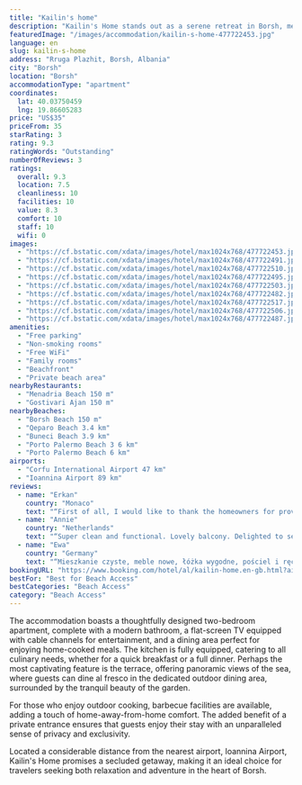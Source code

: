 ```yaml
---
title: "Kailin's home"
description: "Kailin's Home stands out as a serene retreat in Borsh, merely a stone's throw away from the pristine Borsh Beach and within a scenic drive from the historic Butrint National Park."
featuredImage: "/images/accommodation/kailin-s-home-477722453.jpg"
language: en
slug: kailin-s-home
address: "Rruga Plazhit, Borsh, Albania"
city: "Borsh"
location: "Borsh"
accommodationType: "apartment"
coordinates:
  lat: 40.03750459
  lng: 19.86605283
price: "US$35"
priceFrom: 35
starRating: 3
rating: 9.3
ratingWords: "Outstanding"
numberOfReviews: 3
ratings:
  overall: 9.3
  location: 7.5
  cleanliness: 10
  facilities: 10
  value: 8.3
  comfort: 10
  staff: 10
  wifi: 0
images:
  - "https://cf.bstatic.com/xdata/images/hotel/max1024x768/477722453.jpg?k=15531eaa82ad288ed027c4831d615b836a64ccac13ea0fc05b8280787bd06f4e&o=&hp=1"
  - "https://cf.bstatic.com/xdata/images/hotel/max1024x768/477722491.jpg?k=334d5180990ffa84cde156bc71174fc8105ef83cadb8a00d918dcb360450bfb0&o=&hp=1"
  - "https://cf.bstatic.com/xdata/images/hotel/max1024x768/477722510.jpg?k=baacd0e19cece80ea5b8b12a34da3c0f1e46550e4d35c5ec712a0e9de0877423&o=&hp=1"
  - "https://cf.bstatic.com/xdata/images/hotel/max1024x768/477722495.jpg?k=dcec1ee23c3200dee3cf1ce3ad135497318e9bd36f2aa97b9558c671a6e30f0b&o=&hp=1"
  - "https://cf.bstatic.com/xdata/images/hotel/max1024x768/477722503.jpg?k=a09012d386049a0b9502341e11546c8b3c40d65c3e35f2618a6b23385ed22312&o=&hp=1"
  - "https://cf.bstatic.com/xdata/images/hotel/max1024x768/477722482.jpg?k=31ce56e9e994e758c593fc4b8d8b870789aa9771026c5f183fb670c1ba087819&o=&hp=1"
  - "https://cf.bstatic.com/xdata/images/hotel/max1024x768/477722517.jpg?k=1aded6835dd1971993aef3566bda916b9e6d99e1d025c1ee902a3eaddbf8c830&o=&hp=1"
  - "https://cf.bstatic.com/xdata/images/hotel/max1024x768/477722506.jpg?k=edd2071d1305367d11409486b366c82eab50c5bb82ef6f0a1d1e35b2c6ed9309&o=&hp=1"
  - "https://cf.bstatic.com/xdata/images/hotel/max1024x768/477722487.jpg?k=deb00d12f4c1d78e6171a5586468c35ce79bab8e78a1f27fb134d1043db98e38&o=&hp=1"
amenities:
  - "Free parking"
  - "Non-smoking rooms"
  - "Free WiFi"
  - "Family rooms"
  - "Beachfront"
  - "Private beach area"
nearbyRestaurants:
  - "Menadria Beach 150 m"
  - "Gostivari Ajan 150 m"
nearbyBeaches:
  - "Borsh Beach 150 m"
  - "Qeparo Beach 3.4 km"
  - "Buneci Beach 3.9 km"
  - "Porto Palermo Beach 3 6 km"
  - "Porto Palermo Beach 6 km"
airports:
  - "Corfu International Airport 47 km"
  - "Ioannina Airport 89 km"
reviews:
  - name: "Erkan"
    country: "Monaco"
    text: "“First of all, I would like to thank the homeowners for providing us with an early check-in. They were very understanding and helpful. The house was very clean and well-maintained. All the items in the house were new and clean. I would recommend it...”"
  - name: "Annie"
    country: "Netherlands"
    text: "“Super clean and functional. Lovely balcony. Delighted to see there was a washing machine in unit even though we were only there for 2 nights. AC worked well. Enough facilities that you could stay there comfortably for a week or more.”"
  - name: "Ewa"
    country: "Germany"
    text: "“Mieszkanie czyste, meble nowe, łóżka wygodne, pościel i ręczniki czyste. dodatkowe koce, balkon że stołem i krzesłami. suszarka na ubrania. pralka. WiFi szybkie. duzy prysznic. przybory do prania i higieny, parking przy mieszkaniu . Ogród....”"
bookingURL: "https://www.booking.com/hotel/al/kailin-home.en-gb.html?aid=8035640"
bestFor: "Best for Beach Access"
bestCategories: "Beach Access"
category: "Beach Access"
---
```


The accommodation boasts a thoughtfully designed two-bedroom apartment, complete with a modern bathroom, a flat-screen TV equipped with cable channels for entertainment, and a dining area perfect for enjoying home-cooked meals. The kitchen is fully equipped, catering to all culinary needs, whether for a quick breakfast or a full dinner. Perhaps the most captivating feature is the terrace, offering panoramic views of the sea, where guests can dine al fresco in the dedicated outdoor dining area, surrounded by the tranquil beauty of the garden.

For those who enjoy outdoor cooking, barbecue facilities are available, adding a touch of home-away-from-home comfort. The added benefit of a private entrance ensures that guests enjoy their stay with an unparalleled sense of privacy and exclusivity.

Located a considerable distance from the nearest airport, Ioannina Airport, Kailin's Home promises a secluded getaway, making it an ideal choice for travelers seeking both relaxation and adventure in the heart of Borsh.